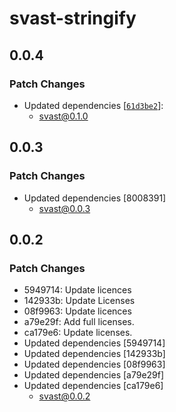 # svast-stringify

## 0.0.4

### Patch Changes

- Updated dependencies [[`61d3be2`](https://github.com/pngwn/MDsveX/commit/61d3be2606c01efb2a786d53eef381a005beced1)]:
  - svast@0.1.0

## 0.0.3

### Patch Changes

- Updated dependencies [8008391]
  - svast@0.0.3

## 0.0.2

### Patch Changes

- 5949714: Update licences
- 142933b: Update Licenses
- 08f9963: Update licences
- a79e29f: Add full licenses.
- ca179e6: Update licenses.
- Updated dependencies [5949714]
- Updated dependencies [142933b]
- Updated dependencies [08f9963]
- Updated dependencies [a79e29f]
- Updated dependencies [ca179e6]
  - svast@0.0.2
